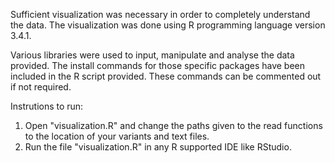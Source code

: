 Sufficient visualization was necessary in order to completely understand the data. The visualization was done using R programming language version 3.4.1.

Various libraries were used to input, manipulate and analyse the data provided. The install commands for those specific packages have been included in the R script provided. These commands can be commented out if not required.

Instrutions to run:
1. Open "visualization.R" and change the paths given to the read functions to the location of your variants and text files.
2. Run the file "visualization.R" in any R supported IDE like RStudio.
